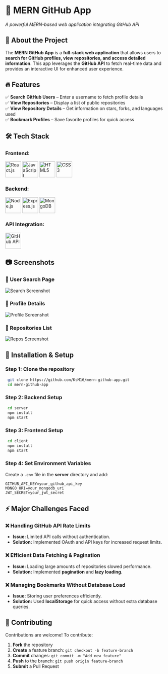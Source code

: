 # 📝 MERN GitHub App


*A powerful MERN-based web application integrating GitHub API*

## 📖 About the Project  
The **MERN GitHub App** is a **full-stack web application** that allows users to **search for GitHub profiles, view repositories, and access detailed information**. This app leverages the **GitHub API** to fetch real-time data and provides an interactive UI for enhanced user experience.

## 🔥 Features  
✅ **Search GitHub Users** – Enter a username to fetch profile details  
✅ **View Repositories** – Display a list of public repositories  
✅ **View Repository Details** – Get information on stars, forks, and languages used  
✅ **Bookmark Profiles** – Save favorite profiles for quick access  


## 🛠️ Tech Stack  
### **Frontend:**
<p>
  <img src="https://cdn.jsdelivr.net/gh/devicons/devicon/icons/react/react-original.svg" height="50" alt="React.js"/>
  <img src="https://cdn.jsdelivr.net/gh/devicons/devicon/icons/javascript/javascript-original.svg" height="50" alt="JavaScript"/>
  <img src="https://cdn.jsdelivr.net/gh/devicons/devicon/icons/html5/html5-original.svg" height="50" alt="HTML5"/>
  <img src="https://cdn.jsdelivr.net/gh/devicons/devicon/icons/css3/css3-original.svg" height="50" alt="CSS3"/>
</p>

### **Backend:**
<p>
  <img src="https://cdn.jsdelivr.net/gh/devicons/devicon/icons/nodejs/nodejs-original.svg" height="50" alt="Node.js"/>
  <img src="https://cdn.jsdelivr.net/gh/devicons/devicon/icons/express/express-original.svg" height="50" alt="Express.js"/>
  <img src="https://cdn.jsdelivr.net/gh/devicons/devicon/icons/mongodb/mongodb-original.svg" height="50" alt="MongoDB"/>
</p>

### **API Integration:**
<p>
  <img src="https://cdn.jsdelivr.net/gh/devicons/devicon/icons/github/github-original.svg" height="50" alt="GitHub API"/>
</p>

## 📷 Screenshots  
### 🔹 User Search Page  
![Search Screenshot](https://via.placeholder.com/800x400?text=Search+GitHub+Users)  

### 🔹 Profile Details  
![Profile Screenshot](https://via.placeholder.com/800x400?text=User+Profile+Details)  

### 🔹 Repositories List  
![Repos Screenshot](https://via.placeholder.com/800x400?text=Repositories+List)  

## 🚀 Installation & Setup  
### **Step 1: Clone the repository**  
```bash
 git clone https://github.com/KsM16/mern-github-app.git
 cd mern-github-app
```

### **Step 2: Backend Setup**  
```bash
 cd server
 npm install
 npm start
```

### **Step 3: Frontend Setup**  
```bash
 cd client
 npm install
 npm start
```

### **Step 4: Set Environment Variables**  
Create a `.env` file in the **server** directory and add:
```plaintext
GITHUB_API_KEY=your_github_api_key
MONGO_URI=your_mongodb_uri
JWT_SECRET=your_jwt_secret
```

## ⚡ Major Challenges Faced  
### ❌ **Handling GitHub API Rate Limits**  
- **Issue:** Limited API calls without authentication.
- **Solution:** Implemented OAuth and API keys for increased request limits.

### ❌ **Efficient Data Fetching & Pagination**  
- **Issue:** Loading large amounts of repositories slowed performance.
- **Solution:** Implemented **pagination** and **lazy loading**.

### ❌ **Managing Bookmarks Without Database Load**  
- **Issue:** Storing user preferences efficiently.
- **Solution:** Used **localStorage** for quick access without extra database queries.

## 🤝 Contributing  
Contributions are welcome! To contribute:  
1. **Fork** the repository  
2. **Create** a feature branch: `git checkout -b feature-branch`  
3. **Commit** changes: `git commit -m "Add new feature"`  
4. **Push** to the branch: `git push origin feature-branch`  
5. **Submit** a Pull Request  

